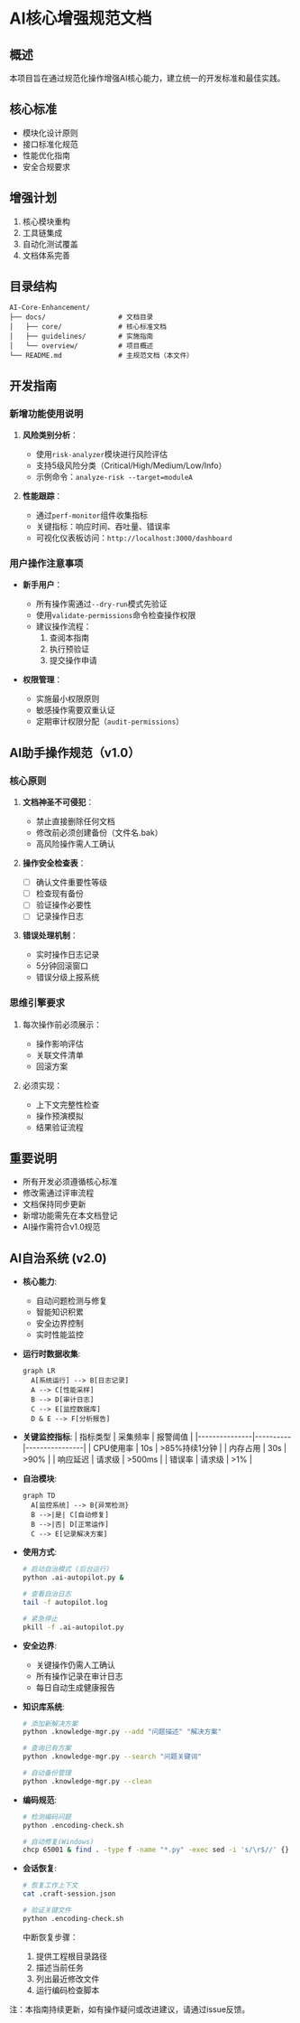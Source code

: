# AI核心增强规范文档

## 概述
本项目旨在通过规范化操作增强AI核心能力，建立统一的开发标准和最佳实践。

## 核心标准
- 模块化设计原则
- 接口标准化规范
- 性能优化指南
- 安全合规要求

## 增强计划
1. 核心模块重构
2. 工具链集成
3. 自动化测试覆盖
4. 文档体系完善

## 目录结构
```
AI-Core-Enhancement/
├── docs/                  # 文档目录
│   ├── core/              # 核心标准文档
│   ├── guidelines/        # 实施指南
│   └── overview/          # 项目概述
└── README.md              # 主规范文档（本文件）
```

## 开发指南

### 新增功能使用说明
1. **风险类别分析**：
   - 使用`risk-analyzer`模块进行风险评估
   - 支持5级风险分类（Critical/High/Medium/Low/Info）
   - 示例命令：`analyze-risk --target=moduleA`

2. **性能跟踪**：
   - 通过`perf-monitor`组件收集指标
   - 关键指标：响应时间、吞吐量、错误率
   - 可视化仪表板访问：`http://localhost:3000/dashboard`

### 用户操作注意事项
- **新手用户**：
  - 所有操作需通过`--dry-run`模式先验证
  - 使用`validate-permissions`命令检查操作权限
  - 建议操作流程：
    1. 查阅本指南
    2. 执行预验证
    3. 提交操作申请

- **权限管理**：
  - 实施最小权限原则
  - 敏感操作需要双重认证
  - 定期审计权限分配（`audit-permissions`）

## AI助手操作规范（v1.0）

### 核心原则
1. **文档神圣不可侵犯**：
   - 禁止直接删除任何文档
   - 修改前必须创建备份（文件名.bak）
   - 高风险操作需人工确认

2. **操作安全检查表**：
   - [ ] 确认文件重要性等级
   - [ ] 检查现有备份
   - [ ] 验证操作必要性
   - [ ] 记录操作日志

3. **错误处理机制**：
   - 实时操作日志记录
   - 5分钟回滚窗口
   - 错误分级上报系统

### 思维引擎要求
1. 每次操作前必须展示：
   - 操作影响评估
   - 关联文件清单
   - 回滚方案

2. 必须实现：
   - 上下文完整性检查
   - 操作预演模拟
   - 结果验证流程

## 重要说明
- 所有开发必须遵循核心标准
- 修改需通过评审流程
- 文档保持同步更新
- 新增功能需先在本文档登记
- AI操作需符合v1.0规范

## AI自治系统 (v2.0)
- **核心能力**:
  - 自动问题检测与修复
  - 智能知识积累
  - 安全边界控制
  - 实时性能监控

- **运行时数据收集**:
  ```mermaid
  graph LR
    A[系统运行] --> B[日志记录]
    A --> C[性能采样]
    B --> D[审计日志]
    C --> E[监控数据库]
    D & E --> F[分析报告]
  ```

- **关键监控指标**:
  | 指标类型       | 采集频率 | 报警阈值       |
  |---------------|----------|----------------|
  | CPU使用率     | 10s      | >85%持续1分钟  |
  | 内存占用      | 30s      | >90%           |
  | 响应延迟      | 请求级   | >500ms         |
  | 错误率        | 请求级   | >1%            |

- **自治模块**:
  ```mermaid
  graph TD
    A[监控系统] --> B{异常检测}
    B -->|是| C[自动修复]
    B -->|否| D[正常运作]
    C --> E[记录解决方案]
  ```

- **使用方式**:
  ```bash
  # 启动自治模式 (后台运行)
  python .ai-autopilot.py &
  
  # 查看自治日志
  tail -f autopilot.log
  
  # 紧急停止
  pkill -f .ai-autopilot.py
  ```

- **安全边界**:
  - 关键操作仍需人工确认
  - 所有操作记录在审计日志
  - 每日自动生成健康报告

- **知识库系统**:
  ```bash
  # 添加新解决方案
  python .knowledge-mgr.py --add "问题描述" "解决方案"
  
  # 查询已有方案
  python .knowledge-mgr.py --search "问题关键词"
  
  # 自动备份管理
  python .knowledge-mgr.py --clean
  ```
- **编码规范**:
  ```bash
  # 检测编码问题
  python .encoding-check.sh
  
  # 自动修复(Windows)
  chcp 65001 & find . -type f -name "*.py" -exec sed -i 's/\r$//' {} \;
  ```
- **会话恢复**:
  ```bash
  # 恢复工作上下文
  cat .craft-session.json
  
  # 验证关键文件
  python .encoding-check.sh
  ```
  中断恢复步骤：
  1. 提供工程根目录路径
  2. 描述当前任务
  3. 列出最近修改文件
  4. 运行编码检查脚本

注：本指南持续更新，如有操作疑问或改进建议，请通过issue反馈。